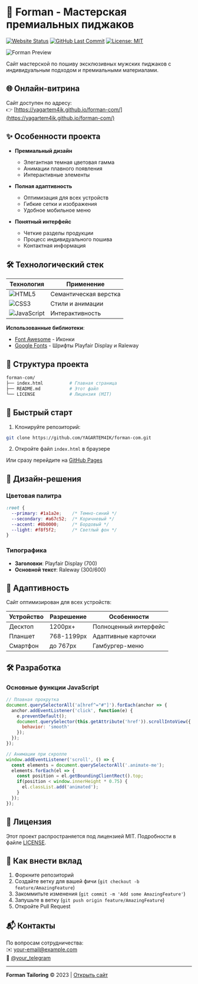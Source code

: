 # 🧥 Forman - Мастерская премиальных пиджаков

[![Website Status](https://img.shields.io/website?url=https%3A%2F%2Fyagartem4ik.github.io%2Fforman-com%2F)](https://yagartem4ik.github.io/forman-com/)
[![GitHub Last Commit](https://img.shields.io/github/last-commit/yagartem4ik/forman-com)](https://github.com/YAGARTEM4IK/forman-com/commits/main)
[![License: MIT](https://img.shields.io/badge/License-MIT-blue.svg)](https://opensource.org/licenses/MIT)

![Forman Preview](https://images.unsplash.com/photo-1591047139829-d91aecb6caea?ixlib=rb-4.0.3&ixid=M3wxMjA3fDB8MHxwaG90by1wYWdlfHx8fGVufDB8fHx8fA%3D%3D&auto=format&fit=crop&w=1200&q=80)

Сайт мастерской по пошиву эксклюзивных мужских пиджаков с индивидуальным подходом и премиальными материалами.

## 🌐 Онлайн-витрина

Сайт доступен по адресу:  
👉 [https://yagartem4ik.github.io/forman-com/](https://yagartem4ik.github.io/forman-com/)

## ✨ Особенности проекта

- **Премиальный дизайн**
  - Элегантная темная цветовая гамма
  - Анимации плавного появления
  - Интерактивные элементы

- **Полная адаптивность**
  - Оптимизация для всех устройств
  - Гибкие сетки и изображения
  - Удобное мобильное меню

- **Понятный интерфейс**
  - Четкие разделы продукции
  - Процесс индивидуального пошива
  - Контактная информация

## 🛠 Технологический стек

| Технология | Применение |
|------------|------------|
| ![HTML5](https://img.shields.io/badge/HTML5-E34F26?logo=html5&logoColor=white) | Семантическая верстка |
| ![CSS3](https://img.shields.io/badge/CSS3-1572B6?logo=css3&logoColor=white) | Стили и анимации |
| ![JavaScript](https://img.shields.io/badge/JavaScript-F7DF1E?logo=javascript&logoColor=black) | Интерактивность |

**Использованные библиотеки**:
- [Font Awesome](https://fontawesome.com/) - Иконки
- [Google Fonts](https://fonts.google.com/) - Шрифты Playfair Display и Raleway

## 📂 Структура проекта

```bash
forman-com/
├── index.html          # Главная страница
├── README.md           # Этот файл
└── LICENSE             # Лицензия (MIT)
```

## 🚀 Быстрый старт

1. Клонируйте репозиторий:
```bash
git clone https://github.com/YAGARTEM4IK/forman-com.git
```

2. Откройте файл `index.html` в браузере

Или сразу перейдите на [GitHub Pages](https://yagartem4ik.github.io/forman-com/)

## 🎨 Дизайн-решения

### Цветовая палитра
```css
:root {
  --primary: #1a1a2e;    /* Темно-синий */
  --secondary: #a67c52;  /* Коричневый */
  --accent: #8b0000;     /* Бордовый */
  --light: #f8f5f2;      /* Светлый фон */
}
```

### Типографика
- **Заголовки**: Playfair Display (700)
- **Основной текст**: Raleway (300/600)

## 📱 Адаптивность

Сайт оптимизирован для всех устройств:

| Устройство | Разрешение | Особенности |
|------------|------------|-------------|
| Десктоп | 1200px+ | Полноценный интерфейс |
| Планшет | 768-1199px | Адаптивные карточки |
| Смартфон | до 767px | Гамбургер-меню |

## 🛠 Разработка

### Основные функции JavaScript
```javascript
// Плавная прокрутка
document.querySelectorAll('a[href^="#"]').forEach(anchor => {
  anchor.addEventListener('click', function(e) {
    e.preventDefault();
    document.querySelector(this.getAttribute('href')).scrollIntoView({
      behavior: 'smooth'
    });
  });
});

// Анимации при скролле
window.addEventListener('scroll', () => {
  const elements = document.querySelectorAll('.animate-me');
  elements.forEach(el => {
    const position = el.getBoundingClientRect().top;
    if(position < window.innerHeight * 0.75) {
      el.classList.add('animated');
    }
  });
});
```

## 📝 Лицензия

Этот проект распространяется под лицензией MIT. Подробности в файле [LICENSE](LICENSE).

## 🤝 Как внести вклад

1. Форкните репозиторий
2. Создайте ветку для вашей фичи (`git checkout -b feature/AmazingFeature`)
3. Закоммитьте изменения (`git commit -m 'Add some AmazingFeature'`)
4. Запушьте в ветку (`git push origin feature/AmazingFeature`)
5. Откройте Pull Request

## 📬 Контакты

По вопросам сотрудничества:  
✉️ [your-email@example.com](example@example.com)  
💬 [@your_telegram](https://t.me/yag_artem)

---

**Forman Tailoring** © 2023 | [Открыть сайт](https://yagartem4ik.github.io/forman-com/)
